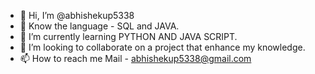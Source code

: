 - 👋 Hi, I’m @abhishekup5338
- 👀 Know the language - SQL and JAVA.
- 🌱 I’m currently learning PYTHON AND JAVA SCRIPT.
- 💞️ I’m looking to collaborate on a project that enhance my knowledge.
- 📫 How to reach me Mail - abhishekup5338@gmail.com

<!---
abhishekup5338/abhishekup5338 is a ✨ special ✨ repository because its `README.md` (this file) appears on your GitHub profile.
You can click the Preview link to take a look at your changes.
--->
